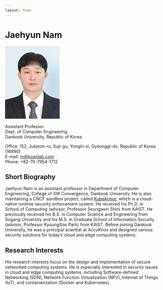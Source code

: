 ```yaml
---
layout: home
---
```


# Jaehyun Nam

![Jaehyun_Nam](https://github.com/nam-jaehyun/nam-jaehyun.github.io/blob/master/gitbook/images/jaehyun_nam.jpg?raw=true)

Assistant Professor  
Dept. of Computer Engineering  
Dankook University, Republic of Korea  

Office: 152, Jukjeon-ro, Suji-gu, Yongin-si, Gyeonggi-do, Republic of Korea (16890)  
E-mail: jn@boanlab.com  
Phone: +82-70-7954-1712  

## Short Biography

Jaehyun Nam is an assistant professor in Department of Computer Engineering, College of SW Convergence, Dankook University. He is also maintaining a CNCF sandbox project, called [KubeArmor](https://github.com/kubearmor/KubeArmor), which is a cloud-native runtime security enforcement system. He received his Ph.D. in School of Computing (advisor, Professor Seungwon Shin) from KAIST. He previously received his B.S. in Computer Science and Engineering from Sogang University and his M.S. in Graduate School of Information Security (advisor, Professor KyoungSoo Park) from KAIST. Before joining Dankook University, he was a principal scientist at AccuKnox and designed various security solutions for today’s cloud and edge computing systems.

## Research Interests

His research interests focus on the design and implementation of secure networked computing systems. He is especially interested in security issues in cloud and edge computing systems, including Software-defined Networking (SDN), Network Function Virtualization (NFV), Internet of Things (IoT), and containerization (Docker and Kubernetes).
